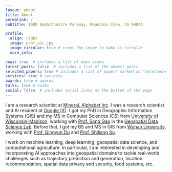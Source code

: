 ```yaml
---
layout: about
title: About
permalink: /
subtitle: 1600 Amphitheatre Parkway, Mountain View, CA 94043

profile:
  align: right
  image: prof_pic.jpg
  image_circular: true # crops the image to make it circular
  more_info: 

news: true  # includes a list of news items
latest_posts: false  # includes a list of the newest posts
selected_papers: true # includes a list of papers marked as "selected={true}"
services: true # services
awards: true # awards
talks: true # talks
social: false  # includes social icons at the bottom of the page
---
```


I am a research scientist at [Mineral, Alphabet Inc](https://x.company/projects/mineral/). I was a research scientist and AI resident at [Google \[X\]](https://x.company). I got my PhD in Geographic Information Systems (GIS) and my MS in Computer Sciences (CS) from [University of Wisconsin-Madison](https://www.wisc.edu/), working with [Prof. Song Gao](https://geography.wisc.edu/staff/gao-song/) in the [Geospatial Data Science Lab](https://geography.wisc.edu/geods/). Before that, I got my BS and MS in GIS from [Wuhan University](https://en.whu.edu.cn/), working with [Prof. Qingyun Du](https://scholar.google.ca/citations?user=yhy8DgsAAAAJ) and [Prof. Shiliang Su](http://sres.whu.edu.cn/info/1238/16237.htm).

I work on machine learning, deep learning, geospatial data science, and computational agriculture. In particular, I am interested in developing and incorporating AI approaches into geospatial domains to tackle real-world challenges such as trajectory prediction and generation, location recommendation, spatial data privacy and security, food systems, etc.